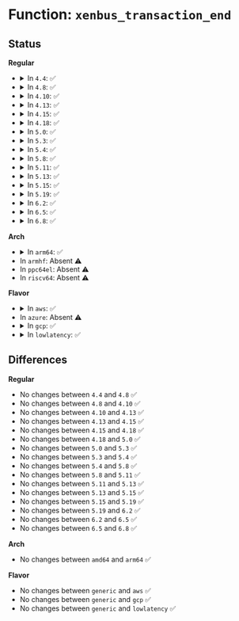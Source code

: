 # Function: <code>xenbus_transaction_end</code>

## Status
<b>Regular</b>
<ul>
<li>
<details>
<summary>In <code>4.4</code>: ✅</summary>

```c
int xenbus_transaction_end(struct xenbus_transaction t, int abort);
```

**Collision:** Unique Global

**Inline:** No

**Transformation:** False

**Instances:**

```
In drivers/xen/xenbus/xenbus_xs.c (ffffffff814ce480)
Location: drivers/xen/xenbus/xenbus_xs.c:526
Inline: False
Direct callers:
  - drivers/xen/manage.c:sysrq_handler
  - drivers/xen/manage.c:sysrq_handler
  - drivers/xen/manage.c:sysrq_handler
  - drivers/xen/manage.c:shutdown_handler
  - drivers/xen/manage.c:shutdown_handler
  - drivers/xen/xenbus/xenbus_dev_frontend.c:xenbus_file_release
  - drivers/tty/hvc/hvc_xen.c:xencons_connect_backend
  - drivers/tty/hvc/hvc_xen.c:xencons_connect_backend
  - drivers/block/xen-blkfront.c:talk_to_blkback
  - drivers/block/xen-blkfront.c:talk_to_blkback
  - drivers/net/xen-netfront.c:talk_to_netback
  - drivers/net/xen-netfront.c:talk_to_netback
```
**Symbols:**

```
ffffffff814ce480-ffffffff814ce4f2: xenbus_transaction_end (STB_GLOBAL)
```
</details>
</li>
<li>
<details>
<summary>In <code>4.8</code>: ✅</summary>

```c
int xenbus_transaction_end(struct xenbus_transaction t, int abort);
```

**Collision:** Unique Global

**Inline:** No

**Transformation:** False

**Instances:**

```
In drivers/xen/xenbus/xenbus_xs.c (ffffffff8151f040)
Location: drivers/xen/xenbus/xenbus_xs.c:521
Inline: False
Direct callers:
  - drivers/xen/manage.c:sysrq_handler
  - drivers/xen/manage.c:sysrq_handler
  - drivers/xen/manage.c:sysrq_handler
  - drivers/xen/manage.c:shutdown_handler
  - drivers/xen/manage.c:shutdown_handler
  - drivers/xen/xenbus/xenbus_dev_frontend.c:xenbus_file_release
  - drivers/tty/hvc/hvc_xen.c:xencons_connect_backend
  - drivers/tty/hvc/hvc_xen.c:xencons_connect_backend
  - drivers/block/xen-blkfront.c:talk_to_blkback
  - drivers/block/xen-blkfront.c:talk_to_blkback
  - drivers/block/xen-blkfront.c:write_per_ring_nodes
  - drivers/net/xen-netfront.c:talk_to_netback
  - drivers/net/xen-netfront.c:talk_to_netback
```
**Symbols:**

```
ffffffff8151f040-ffffffff8151f0b2: xenbus_transaction_end (STB_GLOBAL)
```
</details>
</li>
<li>
<details>
<summary>In <code>4.10</code>: ✅</summary>

```c
int xenbus_transaction_end(struct xenbus_transaction t, int abort);
```

**Collision:** Unique Global

**Inline:** No

**Transformation:** False

**Instances:**

```
In drivers/xen/xenbus/xenbus_xs.c (ffffffff8154b510)
Location: drivers/xen/xenbus/xenbus_xs.c:521
Inline: False
Direct callers:
  - drivers/xen/manage.c:sysrq_handler
  - drivers/xen/manage.c:sysrq_handler
  - drivers/xen/manage.c:sysrq_handler
  - drivers/xen/manage.c:shutdown_handler
  - drivers/xen/manage.c:shutdown_handler
  - drivers/xen/xenbus/xenbus_dev_frontend.c:xenbus_file_release
  - drivers/tty/hvc/hvc_xen.c:xencons_connect_backend
  - drivers/tty/hvc/hvc_xen.c:xencons_connect_backend
  - drivers/block/xen-blkfront.c:talk_to_blkback
  - drivers/block/xen-blkfront.c:talk_to_blkback
  - drivers/block/xen-blkfront.c:write_per_ring_nodes
  - drivers/net/xen-netfront.c:xennet_connect
  - drivers/net/xen-netfront.c:xennet_connect
```
**Symbols:**

```
ffffffff8154b510-ffffffff8154b582: xenbus_transaction_end (STB_GLOBAL)
```
</details>
</li>
<li>
<details>
<summary>In <code>4.13</code>: ✅</summary>

```c
int xenbus_transaction_end(struct xenbus_transaction t, int abort);
```

**Collision:** Unique Global

**Inline:** No

**Transformation:** False

**Instances:**

```
In drivers/xen/xenbus/xenbus_xs.c (ffffffff8155f2a0)
Location: drivers/xen/xenbus/xenbus_xs.c:543
Inline: False
Direct callers:
  - drivers/xen/manage.c:sysrq_handler
  - drivers/xen/manage.c:sysrq_handler
  - drivers/xen/manage.c:sysrq_handler
  - drivers/xen/manage.c:shutdown_handler
  - drivers/xen/manage.c:shutdown_handler
  - drivers/xen/xenbus/xenbus_dev_frontend.c:xenbus_file_free
  - drivers/tty/hvc/hvc_xen.c:xencons_connect_backend
  - drivers/tty/hvc/hvc_xen.c:xencons_connect_backend
  - drivers/block/xen-blkfront.c:talk_to_blkback
  - drivers/block/xen-blkfront.c:talk_to_blkback
  - drivers/block/xen-blkfront.c:write_per_ring_nodes
  - drivers/net/xen-netfront.c:talk_to_netback
  - drivers/net/xen-netfront.c:talk_to_netback
```
**Symbols:**

```
ffffffff8155f2a0-ffffffff8155f39f: xenbus_transaction_end (STB_GLOBAL)
```
</details>
</li>
<li>
<details>
<summary>In <code>4.15</code>: ✅</summary>

```c
int xenbus_transaction_end(struct xenbus_transaction t, int abort);
```

**Collision:** Unique Global

**Inline:** No

**Transformation:** False

**Instances:**

```
In drivers/xen/xenbus/xenbus_xs.c (ffffffff815c35d0)
Location: drivers/xen/xenbus/xenbus_xs.c:546
Inline: False
Direct callers:
  - drivers/xen/manage.c:sysrq_handler
  - drivers/xen/manage.c:sysrq_handler
  - drivers/xen/manage.c:sysrq_handler
  - drivers/xen/manage.c:shutdown_handler
  - drivers/xen/manage.c:shutdown_handler
  - drivers/xen/xenbus/xenbus_dev_frontend.c:xenbus_file_free
  - drivers/tty/hvc/hvc_xen.c:xencons_connect_backend
  - drivers/tty/hvc/hvc_xen.c:xencons_connect_backend
  - drivers/block/xen-blkfront.c:talk_to_blkback
  - drivers/block/xen-blkfront.c:talk_to_blkback
  - drivers/block/xen-blkfront.c:write_per_ring_nodes
  - drivers/net/xen-netfront.c:talk_to_netback
  - drivers/net/xen-netfront.c:talk_to_netback
```
**Symbols:**

```
ffffffff815c35d0-ffffffff815c3633: xenbus_transaction_end (STB_GLOBAL)
```
</details>
</li>
<li>
<details>
<summary>In <code>4.18</code>: ✅</summary>

```c
int xenbus_transaction_end(struct xenbus_transaction t, int abort);
```

**Collision:** Unique Global

**Inline:** No

**Transformation:** False

**Instances:**

```
In drivers/xen/xenbus/xenbus_xs.c (ffffffff815fbc70)
Location: drivers/xen/xenbus/xenbus_xs.c:548
Inline: False
Direct callers:
  - drivers/xen/manage.c:sysrq_handler
  - drivers/xen/manage.c:sysrq_handler
  - drivers/xen/manage.c:sysrq_handler
  - drivers/xen/manage.c:shutdown_handler
  - drivers/xen/manage.c:shutdown_handler
  - drivers/xen/manage.c:shutdown_handler
  - drivers/xen/xenbus/xenbus_dev_frontend.c:xenbus_file_free
  - drivers/tty/hvc/hvc_xen.c:xencons_connect_backend
  - drivers/tty/hvc/hvc_xen.c:xencons_connect_backend
  - drivers/block/xen-blkfront.c:talk_to_blkback
  - drivers/block/xen-blkfront.c:talk_to_blkback
  - drivers/block/xen-blkfront.c:write_per_ring_nodes
  - drivers/net/xen-netfront.c:talk_to_netback
  - drivers/net/xen-netfront.c:talk_to_netback
```
**Symbols:**

```
ffffffff815fbc70-ffffffff815fbcd3: xenbus_transaction_end (STB_GLOBAL)
```
</details>
</li>
<li>
<details>
<summary>In <code>5.0</code>: ✅</summary>

```c
int xenbus_transaction_end(struct xenbus_transaction t, int abort);
```

**Collision:** Unique Global

**Inline:** No

**Transformation:** False

**Instances:**

```
In drivers/xen/xenbus/xenbus_xs.c (ffffffff81616d20)
Location: drivers/xen/xenbus/xenbus_xs.c:548
Inline: False
Direct callers:
  - drivers/xen/manage.c:sysrq_handler
  - drivers/xen/manage.c:sysrq_handler
  - drivers/xen/manage.c:sysrq_handler
  - drivers/xen/manage.c:shutdown_handler
  - drivers/xen/manage.c:shutdown_handler
  - drivers/xen/manage.c:shutdown_handler
  - drivers/xen/xenbus/xenbus_dev_frontend.c:xenbus_file_free
  - drivers/tty/hvc/hvc_xen.c:xencons_connect_backend
  - drivers/tty/hvc/hvc_xen.c:xencons_connect_backend
  - drivers/block/xen-blkfront.c:talk_to_blkback
  - drivers/block/xen-blkfront.c:talk_to_blkback
  - drivers/block/xen-blkfront.c:write_per_ring_nodes
  - drivers/net/xen-netfront.c:talk_to_netback
  - drivers/net/xen-netfront.c:talk_to_netback
```
**Symbols:**

```
ffffffff81616d20-ffffffff81616d83: xenbus_transaction_end (STB_GLOBAL)
```
</details>
</li>
<li>
<details>
<summary>In <code>5.3</code>: ✅</summary>

```c
int xenbus_transaction_end(struct xenbus_transaction t, int abort);
```

**Collision:** Unique Global

**Inline:** No

**Transformation:** False

**Instances:**

```
In drivers/xen/xenbus/xenbus_xs.c (ffffffff8164a9e0)
Location: drivers/xen/xenbus/xenbus_xs.c:551
Inline: False
Direct callers:
  - drivers/xen/manage.c:sysrq_handler
  - drivers/xen/manage.c:sysrq_handler
  - drivers/xen/manage.c:sysrq_handler
  - drivers/xen/manage.c:shutdown_handler
  - drivers/xen/manage.c:shutdown_handler
  - drivers/xen/xenbus/xenbus_dev_frontend.c:xenbus_file_free
  - drivers/tty/hvc/hvc_xen.c:xencons_connect_backend
  - drivers/tty/hvc/hvc_xen.c:xencons_connect_backend
  - drivers/block/xen-blkfront.c:talk_to_blkback
  - drivers/block/xen-blkfront.c:talk_to_blkback
  - drivers/block/xen-blkfront.c:write_per_ring_nodes
  - drivers/net/xen-netfront.c:talk_to_netback
  - drivers/net/xen-netfront.c:talk_to_netback
```
**Symbols:**

```
ffffffff8164a9e0-ffffffff8164aa43: xenbus_transaction_end (STB_GLOBAL)
```
</details>
</li>
<li>
<details>
<summary>In <code>5.4</code>: ✅</summary>

```c
int xenbus_transaction_end(struct xenbus_transaction t, int abort);
```

**Collision:** Unique Global

**Inline:** No

**Transformation:** False

**Instances:**

```
In drivers/xen/xenbus/xenbus_xs.c (ffffffff8166ce70)
Location: drivers/xen/xenbus/xenbus_xs.c:554
Inline: False
Direct callers:
  - drivers/xen/manage.c:sysrq_handler
  - drivers/xen/manage.c:sysrq_handler
  - drivers/xen/manage.c:sysrq_handler
  - drivers/xen/manage.c:shutdown_handler
  - drivers/xen/manage.c:shutdown_handler
  - drivers/xen/xenbus/xenbus_dev_frontend.c:xenbus_worker
  - drivers/tty/hvc/hvc_xen.c:xencons_connect_backend
  - drivers/tty/hvc/hvc_xen.c:xencons_connect_backend
  - drivers/block/xen-blkfront.c:talk_to_blkback
  - drivers/block/xen-blkfront.c:talk_to_blkback
  - drivers/block/xen-blkfront.c:write_per_ring_nodes
  - drivers/net/xen-netfront.c:talk_to_netback
  - drivers/net/xen-netfront.c:talk_to_netback
```
**Symbols:**

```
ffffffff8166ce70-ffffffff8166ced3: xenbus_transaction_end (STB_GLOBAL)
```
</details>
</li>
<li>
<details>
<summary>In <code>5.8</code>: ✅</summary>

```c
int xenbus_transaction_end(struct xenbus_transaction t, int abort);
```

**Collision:** Unique Global

**Inline:** No

**Transformation:** False

**Instances:**

```
In drivers/xen/xenbus/xenbus_xs.c (ffffffff8171ce00)
Location: drivers/xen/xenbus/xenbus_xs.c:554
Inline: False
Direct callers:
  - drivers/xen/manage.c:sysrq_handler
  - drivers/xen/manage.c:sysrq_handler
  - drivers/xen/manage.c:sysrq_handler
  - drivers/xen/manage.c:shutdown_handler
  - drivers/xen/manage.c:shutdown_handler
  - drivers/xen/xenbus/xenbus_dev_frontend.c:xenbus_worker
  - drivers/tty/hvc/hvc_xen.c:xencons_connect_backend
  - drivers/tty/hvc/hvc_xen.c:xencons_connect_backend
  - drivers/block/xen-blkfront.c:talk_to_blkback
  - drivers/block/xen-blkfront.c:talk_to_blkback
  - drivers/block/xen-blkfront.c:write_per_ring_nodes
  - drivers/net/xen-netfront.c:talk_to_netback
  - drivers/net/xen-netfront.c:talk_to_netback
```
**Symbols:**

```
ffffffff8171ce00-ffffffff8171ce63: xenbus_transaction_end (STB_GLOBAL)
```
</details>
</li>
<li>
<details>
<summary>In <code>5.11</code>: ✅</summary>

```c
int xenbus_transaction_end(struct xenbus_transaction t, int abort);
```

**Collision:** Unique Global

**Inline:** No

**Transformation:** False

**Instances:**

```
In drivers/xen/xenbus/xenbus_xs.c (ffffffff81739dc0)
Location: drivers/xen/xenbus/xenbus_xs.c:554
Inline: False
Direct callers:
  - drivers/xen/manage.c:sysrq_handler
  - drivers/xen/manage.c:sysrq_handler
  - drivers/xen/manage.c:sysrq_handler
  - drivers/xen/manage.c:shutdown_handler
  - drivers/xen/manage.c:shutdown_handler
  - drivers/xen/xenbus/xenbus_dev_frontend.c:xenbus_worker
  - drivers/tty/hvc/hvc_xen.c:xencons_connect_backend
  - drivers/tty/hvc/hvc_xen.c:xencons_connect_backend
  - drivers/block/xen-blkfront.c:talk_to_blkback
  - drivers/block/xen-blkfront.c:talk_to_blkback
  - drivers/block/xen-blkfront.c:write_per_ring_nodes
  - drivers/net/xen-netfront.c:talk_to_netback
  - drivers/net/xen-netfront.c:talk_to_netback
```
**Symbols:**

```
ffffffff81739dc0-ffffffff81739e23: xenbus_transaction_end (STB_GLOBAL)
```
</details>
</li>
<li>
<details>
<summary>In <code>5.13</code>: ✅</summary>

```c
int xenbus_transaction_end(struct xenbus_transaction t, int abort);
```

**Collision:** Unique Global

**Inline:** No

**Transformation:** False

**Instances:**

```
In drivers/xen/xenbus/xenbus_xs.c (ffffffff8171d6f0)
Location: drivers/xen/xenbus/xenbus_xs.c:554
Inline: False
Direct callers:
  - drivers/xen/manage.c:sysrq_handler
  - drivers/xen/manage.c:sysrq_handler
  - drivers/xen/manage.c:sysrq_handler
  - drivers/xen/manage.c:shutdown_handler
  - drivers/xen/manage.c:shutdown_handler
  - drivers/xen/xenbus/xenbus_dev_frontend.c:xenbus_worker
  - drivers/tty/hvc/hvc_xen.c:xencons_connect_backend
  - drivers/tty/hvc/hvc_xen.c:xencons_connect_backend
  - drivers/block/xen-blkfront.c:talk_to_blkback
  - drivers/block/xen-blkfront.c:talk_to_blkback
  - drivers/block/xen-blkfront.c:write_per_ring_nodes
  - drivers/net/xen-netfront.c:talk_to_netback
  - drivers/net/xen-netfront.c:talk_to_netback
```
**Symbols:**

```
ffffffff8171d6f0-ffffffff8171d753: xenbus_transaction_end (STB_GLOBAL)
```
</details>
</li>
<li>
<details>
<summary>In <code>5.15</code>: ✅</summary>

```c
int xenbus_transaction_end(struct xenbus_transaction t, int abort);
```

**Collision:** Unique Global

**Inline:** No

**Transformation:** False

**Instances:**

```
In drivers/xen/xenbus/xenbus_xs.c (ffffffff8179c4a0)
Location: drivers/xen/xenbus/xenbus_xs.c:554
Inline: False
Direct callers:
  - drivers/xen/manage.c:sysrq_handler
  - drivers/xen/manage.c:sysrq_handler
  - drivers/xen/manage.c:sysrq_handler
  - drivers/xen/manage.c:shutdown_handler
  - drivers/xen/manage.c:shutdown_handler
  - drivers/xen/xenbus/xenbus_dev_frontend.c:xenbus_worker
  - drivers/tty/hvc/hvc_xen.c:xencons_connect_backend
  - drivers/tty/hvc/hvc_xen.c:xencons_connect_backend
  - drivers/block/xen-blkfront.c:talk_to_blkback
  - drivers/block/xen-blkfront.c:talk_to_blkback
  - drivers/block/xen-blkfront.c:write_per_ring_nodes
  - drivers/net/xen-netfront.c:talk_to_netback
  - drivers/net/xen-netfront.c:talk_to_netback
```
**Symbols:**

```
ffffffff8179c4a0-ffffffff8179c503: xenbus_transaction_end (STB_GLOBAL)
```
</details>
</li>
<li>
<details>
<summary>In <code>5.19</code>: ✅</summary>

```c
int xenbus_transaction_end(struct xenbus_transaction t, int abort);
```

**Collision:** Unique Global

**Inline:** No

**Transformation:** False

**Instances:**

```
In drivers/xen/xenbus/xenbus_xs.c (ffffffff818d5a60)
Location: drivers/xen/xenbus/xenbus_xs.c:554
Inline: False
Direct callers:
  - drivers/xen/manage.c:sysrq_handler
  - drivers/xen/manage.c:sysrq_handler
  - drivers/xen/manage.c:sysrq_handler
  - drivers/xen/manage.c:shutdown_handler
  - drivers/xen/manage.c:shutdown_handler
  - drivers/xen/xenbus/xenbus_client.c:__xenbus_switch_state
  - drivers/xen/xenbus/xenbus_client.c:__xenbus_switch_state
  - drivers/xen/xenbus/xenbus_dev_frontend.c:xenbus_worker
  - drivers/tty/hvc/hvc_xen.c:xencons_connect_backend
  - drivers/tty/hvc/hvc_xen.c:xencons_connect_backend
  - drivers/block/xen-blkfront.c:talk_to_blkback
  - drivers/block/xen-blkfront.c:talk_to_blkback
  - drivers/block/xen-blkfront.c:write_per_ring_nodes
  - drivers/net/xen-netfront.c:talk_to_netback
  - drivers/net/xen-netfront.c:talk_to_netback
```
**Symbols:**

```
ffffffff818d5a60-ffffffff818d5acf: xenbus_transaction_end (STB_GLOBAL)
```
</details>
</li>
<li>
<details>
<summary>In <code>6.2</code>: ✅</summary>

```c
int xenbus_transaction_end(struct xenbus_transaction t, int abort);
```

**Collision:** Unique Global

**Inline:** No

**Transformation:** False

**Instances:**

```
In drivers/xen/xenbus/xenbus_xs.c (ffffffff81a27eb0)
Location: drivers/xen/xenbus/xenbus_xs.c:554
Inline: False
Direct callers:
  - drivers/xen/manage.c:sysrq_handler
  - drivers/xen/manage.c:sysrq_handler
  - drivers/xen/manage.c:sysrq_handler
  - drivers/xen/manage.c:shutdown_handler
  - drivers/xen/manage.c:shutdown_handler
  - drivers/xen/xenbus/xenbus_client.c:__xenbus_switch_state
  - drivers/xen/xenbus/xenbus_client.c:__xenbus_switch_state
  - drivers/xen/xenbus/xenbus_dev_frontend.c:xenbus_worker
  - drivers/tty/hvc/hvc_xen.c:xencons_connect_backend
  - drivers/tty/hvc/hvc_xen.c:xencons_connect_backend
  - drivers/block/xen-blkfront.c:talk_to_blkback
  - drivers/block/xen-blkfront.c:talk_to_blkback
  - drivers/block/xen-blkfront.c:write_per_ring_nodes
  - drivers/net/xen-netfront.c:talk_to_netback
  - drivers/net/xen-netfront.c:talk_to_netback
```
**Symbols:**

```
ffffffff81a27eb0-ffffffff81a27f1f: xenbus_transaction_end (STB_GLOBAL)
```
</details>
</li>
<li>
<details>
<summary>In <code>6.5</code>: ✅</summary>

```c
int xenbus_transaction_end(struct xenbus_transaction t, int abort);
```

**Collision:** Unique Global

**Inline:** No

**Transformation:** False

**Instances:**

```
In drivers/xen/xenbus/xenbus_xs.c (ffffffff81a715b0)
Location: drivers/xen/xenbus/xenbus_xs.c:554
Inline: False
Direct callers:
  - drivers/xen/manage.c:sysrq_handler
  - drivers/xen/manage.c:sysrq_handler
  - drivers/xen/manage.c:sysrq_handler
  - drivers/xen/manage.c:shutdown_handler
  - drivers/xen/manage.c:shutdown_handler
  - drivers/xen/xenbus/xenbus_client.c:__xenbus_switch_state
  - drivers/xen/xenbus/xenbus_client.c:__xenbus_switch_state
  - drivers/xen/xenbus/xenbus_dev_frontend.c:xenbus_worker
  - drivers/tty/hvc/hvc_xen.c:xencons_connect_backend
  - drivers/tty/hvc/hvc_xen.c:xencons_connect_backend
  - drivers/block/xen-blkfront.c:talk_to_blkback
  - drivers/block/xen-blkfront.c:talk_to_blkback
  - drivers/block/xen-blkfront.c:write_per_ring_nodes
  - drivers/net/xen-netfront.c:talk_to_netback
  - drivers/net/xen-netfront.c:talk_to_netback
```
**Symbols:**

```
ffffffff81a715b0-ffffffff81a7161f: xenbus_transaction_end (STB_GLOBAL)
```
</details>
</li>
<li>
<details>
<summary>In <code>6.8</code>: ✅</summary>

```c
int xenbus_transaction_end(struct xenbus_transaction t, int abort);
```

**Collision:** Unique Global

**Inline:** No

**Transformation:** False

**Instances:**

```
In drivers/xen/xenbus/xenbus_xs.c (ffffffff81ac3710)
Location: drivers/xen/xenbus/xenbus_xs.c:554
Inline: False
Direct callers:
  - drivers/xen/manage.c:sysrq_handler
  - drivers/xen/manage.c:sysrq_handler
  - drivers/xen/manage.c:sysrq_handler
  - drivers/xen/manage.c:shutdown_handler
  - drivers/xen/manage.c:shutdown_handler
  - drivers/xen/xenbus/xenbus_client.c:__xenbus_switch_state
  - drivers/xen/xenbus/xenbus_client.c:__xenbus_switch_state
  - drivers/xen/xenbus/xenbus_dev_frontend.c:xenbus_worker
  - drivers/tty/hvc/hvc_xen.c:xencons_connect_backend
  - drivers/tty/hvc/hvc_xen.c:xencons_connect_backend
  - drivers/block/xen-blkfront.c:talk_to_blkback
  - drivers/block/xen-blkfront.c:talk_to_blkback
  - drivers/block/xen-blkfront.c:write_per_ring_nodes
  - drivers/net/xen-netfront.c:talk_to_netback
  - drivers/net/xen-netfront.c:talk_to_netback
```
**Symbols:**

```
ffffffff81ac3710-ffffffff81ac377f: xenbus_transaction_end (STB_GLOBAL)
```
</details>
</li>
</ul>
<b>Arch</b>
<ul>
<li>
<details>
<summary>In <code>arm64</code>: ✅</summary>

```c
int xenbus_transaction_end(struct xenbus_transaction t, int abort);
```

**Collision:** Unique Global

**Inline:** No

**Transformation:** False

**Instances:**

```
In drivers/xen/xenbus/xenbus_xs.c (ffff800010837630)
Location: drivers/xen/xenbus/xenbus_xs.c:554
Inline: False
Direct callers:
  - drivers/xen/manage.c:sysrq_handler
  - drivers/xen/manage.c:sysrq_handler
  - drivers/xen/manage.c:shutdown_handler
  - drivers/xen/manage.c:shutdown_handler
  - drivers/xen/xenbus/xenbus_dev_frontend.c:xenbus_worker
  - drivers/tty/hvc/hvc_xen.c:xencons_connect_backend
  - drivers/tty/hvc/hvc_xen.c:xencons_connect_backend
  - drivers/block/xen-blkfront.c:talk_to_blkback
  - drivers/block/xen-blkfront.c:talk_to_blkback
  - drivers/block/xen-blkfront.c:write_per_ring_nodes
  - drivers/net/xen-netfront.c:talk_to_netback
  - drivers/net/xen-netfront.c:talk_to_netback
```
**Symbols:**

```
ffff800010837630-ffff8000108376bc: xenbus_transaction_end (STB_GLOBAL)
```
</details>
</li>
<li>
In <code>armhf</code>: Absent ⚠️
</li>
<li>
In <code>ppc64el</code>: Absent ⚠️
</li>
<li>
In <code>riscv64</code>: Absent ⚠️
</li>
</ul>
<b>Flavor</b>
<ul>
<li>
<details>
<summary>In <code>aws</code>: ✅</summary>

```c
int xenbus_transaction_end(struct xenbus_transaction t, int abort);
```

**Collision:** Unique Global

**Inline:** No

**Transformation:** False

**Instances:**

```
In drivers/xen/xenbus/xenbus_xs.c (ffffffff81632ce0)
Location: drivers/xen/xenbus/xenbus_xs.c:554
Inline: False
Direct callers:
  - drivers/xen/manage.c:sysrq_handler
  - drivers/xen/manage.c:sysrq_handler
  - drivers/xen/manage.c:sysrq_handler
  - drivers/xen/manage.c:shutdown_handler
  - drivers/xen/manage.c:shutdown_handler
  - drivers/xen/xenbus/xenbus_dev_frontend.c:xenbus_worker
  - drivers/tty/hvc/hvc_xen.c:xencons_connect_backend
  - drivers/tty/hvc/hvc_xen.c:xencons_connect_backend
  - drivers/block/xen-blkfront.c:talk_to_blkback
  - drivers/block/xen-blkfront.c:talk_to_blkback
  - drivers/block/xen-blkfront.c:write_per_ring_nodes
  - drivers/net/xen-netfront.c:talk_to_netback
  - drivers/net/xen-netfront.c:talk_to_netback
```
**Symbols:**

```
ffffffff81632ce0-ffffffff81632d43: xenbus_transaction_end (STB_GLOBAL)
```
</details>
</li>
<li>
In <code>azure</code>: Absent ⚠️
</li>
<li>
<details>
<summary>In <code>gcp</code>: ✅</summary>

```c
int xenbus_transaction_end(struct xenbus_transaction t, int abort);
```

**Collision:** Unique Global

**Inline:** No

**Transformation:** False

**Instances:**

```
In drivers/xen/xenbus/xenbus_xs.c (ffffffff81660cb0)
Location: drivers/xen/xenbus/xenbus_xs.c:554
Inline: False
Direct callers:
  - drivers/xen/manage.c:sysrq_handler
  - drivers/xen/manage.c:sysrq_handler
  - drivers/xen/manage.c:sysrq_handler
  - drivers/xen/manage.c:shutdown_handler
  - drivers/xen/manage.c:shutdown_handler
  - drivers/xen/xenbus/xenbus_dev_frontend.c:xenbus_worker
  - drivers/tty/hvc/hvc_xen.c:xencons_connect_backend
  - drivers/tty/hvc/hvc_xen.c:xencons_connect_backend
  - drivers/block/xen-blkfront.c:talk_to_blkback
  - drivers/block/xen-blkfront.c:talk_to_blkback
  - drivers/block/xen-blkfront.c:write_per_ring_nodes
  - drivers/net/xen-netfront.c:talk_to_netback
  - drivers/net/xen-netfront.c:talk_to_netback
```
**Symbols:**

```
ffffffff81660cb0-ffffffff81660d13: xenbus_transaction_end (STB_GLOBAL)
```
</details>
</li>
<li>
<details>
<summary>In <code>lowlatency</code>: ✅</summary>

```c
int xenbus_transaction_end(struct xenbus_transaction t, int abort);
```

**Collision:** Unique Global

**Inline:** No

**Transformation:** False

**Instances:**

```
In drivers/xen/xenbus/xenbus_xs.c (ffffffff8167b290)
Location: drivers/xen/xenbus/xenbus_xs.c:554
Inline: False
Direct callers:
  - drivers/xen/manage.c:sysrq_handler
  - drivers/xen/manage.c:sysrq_handler
  - drivers/xen/manage.c:sysrq_handler
  - drivers/xen/manage.c:shutdown_handler
  - drivers/xen/manage.c:shutdown_handler
  - drivers/xen/xenbus/xenbus_dev_frontend.c:xenbus_worker
  - drivers/tty/hvc/hvc_xen.c:xencons_connect_backend
  - drivers/tty/hvc/hvc_xen.c:xencons_connect_backend
  - drivers/block/xen-blkfront.c:talk_to_blkback
  - drivers/block/xen-blkfront.c:talk_to_blkback
  - drivers/block/xen-blkfront.c:write_per_ring_nodes
  - drivers/net/xen-netfront.c:talk_to_netback
  - drivers/net/xen-netfront.c:talk_to_netback
```
**Symbols:**

```
ffffffff8167b290-ffffffff8167b2f3: xenbus_transaction_end (STB_GLOBAL)
```
</details>
</li>
</ul>

## Differences
<b>Regular</b>
<ul>
<li>
No changes between <code>4.4</code> and <code>4.8</code> ✅
</li>
<li>
No changes between <code>4.8</code> and <code>4.10</code> ✅
</li>
<li>
No changes between <code>4.10</code> and <code>4.13</code> ✅
</li>
<li>
No changes between <code>4.13</code> and <code>4.15</code> ✅
</li>
<li>
No changes between <code>4.15</code> and <code>4.18</code> ✅
</li>
<li>
No changes between <code>4.18</code> and <code>5.0</code> ✅
</li>
<li>
No changes between <code>5.0</code> and <code>5.3</code> ✅
</li>
<li>
No changes between <code>5.3</code> and <code>5.4</code> ✅
</li>
<li>
No changes between <code>5.4</code> and <code>5.8</code> ✅
</li>
<li>
No changes between <code>5.8</code> and <code>5.11</code> ✅
</li>
<li>
No changes between <code>5.11</code> and <code>5.13</code> ✅
</li>
<li>
No changes between <code>5.13</code> and <code>5.15</code> ✅
</li>
<li>
No changes between <code>5.15</code> and <code>5.19</code> ✅
</li>
<li>
No changes between <code>5.19</code> and <code>6.2</code> ✅
</li>
<li>
No changes between <code>6.2</code> and <code>6.5</code> ✅
</li>
<li>
No changes between <code>6.5</code> and <code>6.8</code> ✅
</li>
</ul>
<b>Arch</b>
<ul>
<li>
No changes between <code>amd64</code> and <code>arm64</code> ✅
</li>
</ul>
<b>Flavor</b>
<ul>
<li>
No changes between <code>generic</code> and <code>aws</code> ✅
</li>
<li>
No changes between <code>generic</code> and <code>gcp</code> ✅
</li>
<li>
No changes between <code>generic</code> and <code>lowlatency</code> ✅
</li>
</ul>
